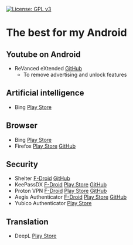 [![License: GPL v3](https://img.shields.io/badge/License-GPLv3-blue.svg)](https://www.gnu.org/licenses/gpl-3.0)
# The best for my Android
## Youtube on Android
- ReVanced eXtended [GitHub](https://github.com/NoName-exe/revanced-extended)
  - To remove advertising and unlock features
## Artificial intelligence
- Bing [Play Store](https://play.google.com/store/apps/details?id=com.microsoft.bing)
## Browser
- Bing [Play Store](https://play.google.com/store/apps/details?id=com.microsoft.bing)
- Firefox [Play Store](https://play.google.com/store/apps/dev?id=7083182635971239206) [GitHub](https://github.com/mozilla-mobile/firefox-android)
## Security
- Shelter [F-Droid](https://f-droid.org/packages/net.typeblog.shelter/) [GitHub](https://github.com/PeterCxy/Shelter)
- KeePassDX [F-Droid](https://f-droid.org/packages/com.kunzisoft.keepass.libre/) [Play Store](https://play.google.com/store/apps/details?id=com.kunzisoft.keepass.free) [GitHub](https://github.com/Kunzisoft/KeePassDX)
- Proton VPN [F-Droid](https://f-droid.org/en/packages/ch.protonvpn.android/) [Play Store](https://play.google.com/store/apps/details?id=ch.protonvpn.android) [GitHub](https://github.com/ProtonVPN/android-app)
- Aegis Authenticator [F-Droid](https://f-droid.org/en/packages/com.beemdevelopment.aegis/) [Play Store](https://play.google.com/store/apps/details?id=com.beemdevelopment.aegis) [GitHub](https://github.com/beemdevelopment/Aegis)
- Yubico Authenticator [Play Store](https://play.google.com/store/apps/details?id=com.yubico.yubioath)
## Translation
- DeepL [Play Store](https://play.google.com/store/apps/details?id=com.deepl.mobiletranslator)
